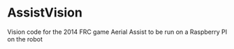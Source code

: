 AssistVision
============

Vision code for the 2014 FRC game Aerial Assist to be run on a Raspberry PI on the robot  
